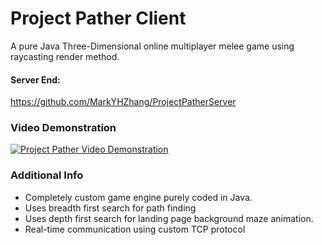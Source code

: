 # Project Pather Client
A pure Java Three-Dimensional online multiplayer melee game using raycasting render method.

#### Server End:
https://github.com/MarkYHZhang/ProjectPatherServer

### Video Demonstration
[![Project Pather Video Demonstration](https://img.youtube.com/vi/rZfde6Bnzm0/0.jpg)](https://www.youtube.com/embed/rZfde6Bnzm0)

### Additional Info
- Completely custom game engine purely coded in Java.
- Uses breadth first search for path finding
- Uses depth first search for landing page background maze animation.
- Real-time communication using custom TCP protocol

